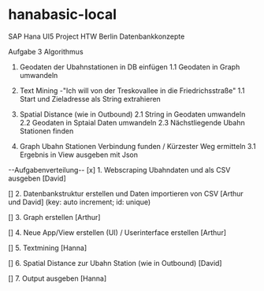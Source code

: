 # hanabasic-local
SAP Hana UI5 Project HTW Berlin Datenbankkonzepte


Aufgabe 3
Algorithmus

1. Geodaten der Ubahnstationen in DB einfügen
1.1 Geodaten in Graph umwandeln

1. Text Mining
-"Ich will von der Treskovallee in die Friedrichsstraße"
1.1 Start und Zieladresse als String extrahieren


2. Spatial Distance (wie in Outbound)
2.1 String in Geodaten umwandeln
2.2 Geodaten in Sptaial Daten umwandeln
2.3 Nächstliegende Ubahn Stationen finden

3. Graph Ubahn Stationen Verbindung funden / Kürzester Weg ermitteln
3.1 Ergebnis in View ausgeben mit Json


--Aufgabenverteilung--
[x] 1. Webscraping Ubahndaten und als CSV ausgeben [David]

[] 2. Datenbankstruktur erstellen und Daten importieren von CSV [Arthur und David] (key: auto increment; id: unique)

[] 3. Graph erstellen [Arthur]

[] 4. Neue App/View erstellen (UI) / Userinterface erstellen [Arthur]

[] 5. Textmining [Hanna]

[] 6. Spatial Distance zur Ubahn Station (wie in Outbound) [David]

[] 7. Output ausgeben [Hanna]


